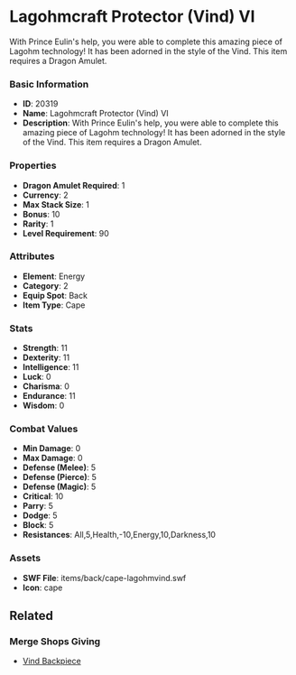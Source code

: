 # Lagohmcraft Protector (Vind) VI

With Prince Eulin's help, you were able to complete this amazing piece of Lagohm technology! It has been adorned in the style of the Vind. This item requires a Dragon Amulet.

### Basic Information

- **ID**: 20319
- **Name**: Lagohmcraft Protector (Vind) VI
- **Description**: With Prince Eulin&#039;s help, you were able to complete this amazing piece of Lagohm technology! It has been adorned in the style of the Vind. This item requires a Dragon Amulet.

### Properties

- **Dragon Amulet Required**: 1
- **Currency**: 2
- **Max Stack Size**: 1
- **Bonus**: 10
- **Rarity**: 1
- **Level Requirement**: 90

### Attributes

- **Element**: Energy
- **Category**: 2
- **Equip Spot**: Back
- **Item Type**: Cape

### Stats

- **Strength**: 11
- **Dexterity**: 11
- **Intelligence**: 11
- **Luck**: 0
- **Charisma**: 0
- **Endurance**: 11
- **Wisdom**: 0

### Combat Values

- **Min Damage**: 0
- **Max Damage**: 0
- **Defense (Melee)**: 5
- **Defense (Pierce)**: 5
- **Defense (Magic)**: 5
- **Critical**: 10
- **Parry**: 5
- **Dodge**: 5
- **Block**: 5
- **Resistances**: All,5,Health,-10,Energy,10,Darkness,10

### Assets

- **SWF File**: items/back/cape-lagohmvind.swf
- **Icon**: cape

## Related

### Merge Shops Giving

- [Vind Backpiece](../merge-shops/345-vind-backpiece.md)

